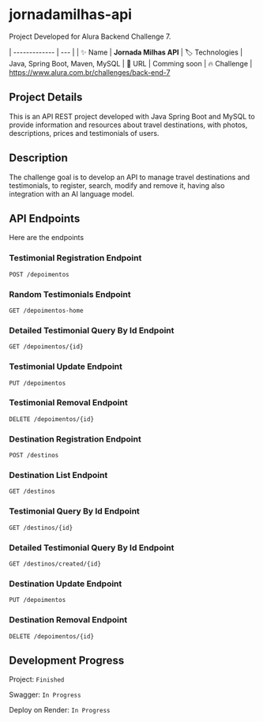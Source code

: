 # jornadamilhas-api

Project Developed for Alura Backend Challenge 7.

| -------------  | --- |
| :sparkles: Name        | **Jornada Milhas API**
| :label: Technologies | Java, Spring Boot, Maven, MySQL
| :rocket: URL         | Comming soon
| :fire: Challenge     | https://www.alura.com.br/challenges/back-end-7

<!-- Inserir imagem com a #vitrinedev ao final do link -->
<!-- ![](https://via.placeholder.com/1200x500.png?text=imagem+lindona+do+meu+projeto#vitrinedev) -->

## Project Details

This is an API REST project developed with Java Spring Boot and MySQL to provide information and resources about travel destinations, with photos, descriptions, prices and testimonials of users.

## Description

The challenge goal is to develop an API to manage travel destinations and testimonials, to register, search, modify and remove it, having also integration with an AI language model.

## API Endpoints

Here are the endpoints

### Testimonial Registration Endpoint

`POST /depoimentos`

### Random Testimonials Endpoint

`GET /depoimentos-home`

### Detailed Testimonial Query By Id Endpoint

`GET /depoimentos/{id}`

### Testimonial Update Endpoint

`PUT /depoimentos`

### Testimonial Removal Endpoint

`DELETE /depoimentos/{id}`

### Destination Registration Endpoint

`POST /destinos`

### Destination List Endpoint

`GET /destinos`

### Testimonial Query By Id Endpoint

`GET /destinos/{id}`

### Detailed Testimonial Query By Id Endpoint

`GET /destinos/created/{id}`

### Destination Update Endpoint

`PUT /depoimentos`

### Destination Removal Endpoint

`DELETE /depoimentos/{id}`

## Development Progress

Project: `Finished`

Swagger: `In Progress`

Deploy on Render: `In Progress`

